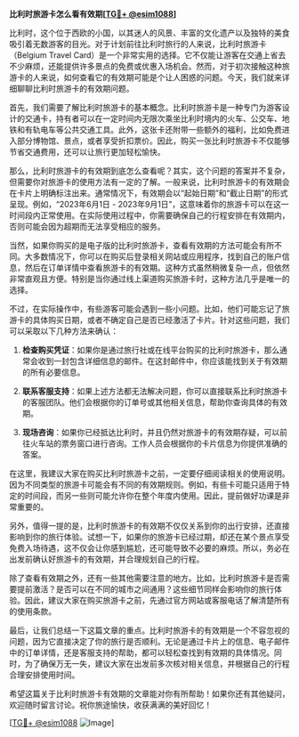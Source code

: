 **比利时旅游卡怎么看有效期[[TG💪+ @esim1088](https://t.me/s/esim1088)]**

比利时，这个位于西欧的小国，以其迷人的风景、丰富的文化遗产以及独特的美食吸引着无数游客的目光。对于计划前往比利时旅行的人来说，比利时旅游卡（Belgium Travel Card）是一个非常实用的选择。它不仅能让游客在交通上省去不少麻烦，还能提供许多景点的免费或优惠入场机会。然而，对于初次接触这种旅游卡的人来说，如何查看它的有效期可能是个让人困惑的问题。今天，我们就来详细聊聊比利时旅游卡的有效期问题。

首先，我们需要了解比利时旅游卡的基本概念。比利时旅游卡是一种专门为游客设计的交通卡，持有者可以在一定时间内无限次乘坐比利时境内的火车、公交车、地铁和有轨电车等公共交通工具。此外，这张卡还附带一些额外的福利，比如免费进入部分博物馆、景点，或者享受折扣票价。因此，购买一张比利时旅游卡不仅能够节省交通费用，还可以让旅行更加轻松愉快。

那么，比利时旅游卡的有效期到底怎么查看呢？其实，这个问题的答案并不复杂，但需要你对旅游卡的使用方法有一定的了解。一般来说，比利时旅游卡的有效期会在卡片上明确标注出来。通常情况下，有效期会以“起始日期”和“截止日期”的形式呈现。例如，“2023年6月1日 - 2023年9月1日”，这意味着你的旅游卡可以在这一时间段内正常使用。在实际使用过程中，你需要确保自己的行程安排在有效期内，否则可能会因为超期而无法享受相应的服务。

当然，如果你购买的是电子版的比利时旅游卡，查看有效期的方法可能会有所不同。大多数情况下，你可以在购买后登录相关网站或应用程序，找到自己的账户信息，然后在订单详情中查看旅游卡的有效期。这种方式虽然稍微复杂一点，但依然非常直观且方便。特别是当你通过线上渠道购买旅游卡时，这种方法几乎是唯一的选择。

不过，在实际操作中，有些游客可能会遇到一些小问题。比如，他们可能忘记了旅游卡的具体购买日期，或者不确定自己是否已经激活了卡片。针对这些问题，我们可以采取以下几种方法来确认：

1. **检查购买凭证**：如果你是通过旅行社或在线平台购买的比利时旅游卡，那么通常会收到一封包含详细信息的邮件。在这封邮件中，你应该能找到关于有效期的所有必要信息。
   
2. **联系客服支持**：如果上述方法都无法解决问题，你可以直接联系比利时旅游卡的客服团队。他们会根据你的订单号或其他相关信息，帮助你查询具体的有效期。

3. **现场咨询**：如果你已经抵达比利时，并且仍然对旅游卡的有效期存疑，可以前往火车站的票务窗口进行咨询。工作人员会根据你的卡片信息为你提供准确的答案。

在这里，我建议大家在购买比利时旅游卡之前，一定要仔细阅读相关的使用说明。因为不同类型的旅游卡可能会有不同的有效期规则。例如，有些卡可能只适用于特定的时间段，而另一些则可能允许你在整个年度内使用。因此，提前做好功课是非常重要的。

另外，值得一提的是，比利时旅游卡的有效期不仅仅关系到你的出行安排，还直接影响到你的旅行体验。试想一下，如果你的旅游卡已经过期，却还在某个景点享受免费入场待遇，这不仅会让你感到尴尬，还可能导致不必要的麻烦。所以，务必在出发前确认好旅游卡的有效期，并合理规划自己的行程。

除了查看有效期之外，还有一些其他需要注意的地方。比如，比利时旅游卡是否需要提前激活？是否可以在不同的城市之间通用？这些细节同样会影响你的旅行体验。因此，建议大家在购买旅游卡之前，先通过官方网站或客服电话了解清楚所有的使用条款。

最后，让我们总结一下这篇文章的重点。比利时旅游卡的有效期是一个不容忽视的问题，因为它直接决定了你的旅行是否顺利。无论是通过卡片上的信息、电子邮件中的订单详情，还是客服支持的帮助，都可以轻松查找到有效期的具体情况。同时，为了确保万无一失，建议大家在出发前多次核对相关信息，并根据自己的行程合理安排使用时间。

希望这篇关于比利时旅游卡有效期的文章能对你有所帮助！如果你还有其他疑问，欢迎随时留言讨论。祝你旅途愉快，收获满满的美好回忆！

[[TG💪+ @esim1088](https://t.me/s/esim1088) ![Image](https://i.postimg.cc/4NQfJmqS/Snipaste-2025-05-13-00-14-12.png)]